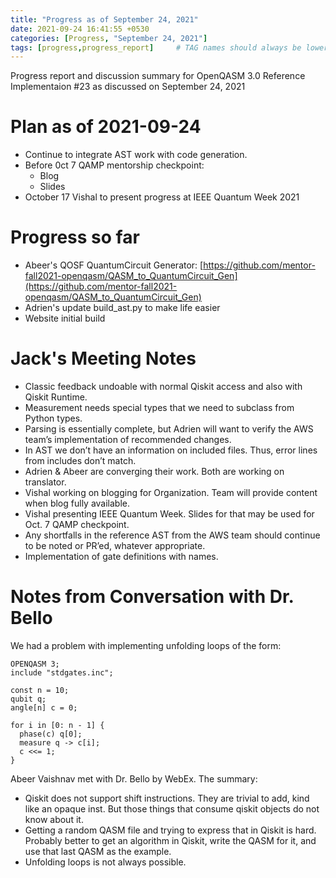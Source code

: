 ```yaml
---
title: "Progress as of September 24, 2021"
date: 2021-09-24 16:41:55 +0530
categories: [Progress, "September 24, 2021"]
tags: [progress,progress_report]     # TAG names should always be lowercase
---
```


Progress report and discussion summary for OpenQASM 3.0 Reference Implementaion #23 as discussed on September 24, 2021

# Plan as of 2021-09-24
* Continue to integrate AST work with code generation.
* Before 0ct 7 QAMP mentorship checkpoint:
  * Blog
  * Slides
* October 17 Vishal to present progress at IEEE Quantum Week 2021

# Progress so far
* Abeer's QOSF QuantumCircuit Generator: [https://github.com/mentor-fall2021-openqasm/QASM_to_QuantumCircuit_Gen](https://github.com/mentor-fall2021-openqasm/QASM_to_QuantumCircuit_Gen)
* Adrien's update build_ast.py to make life easier
* Website initial build

# Jack's Meeting Notes
* Classic feedback undoable with normal Qiskit access and also with Qiskit Runtime.
* Measurement needs special types that we need to subclass from Python types.
* Parsing is essentially complete, but Adrien will want to verify the AWS team’s implementation of recommended changes.
* In AST we don’t have an information on included files. Thus, error lines from includes don’t match.
* Adrien & Abeer are converging their work. Both are working on translator.
* Vishal working on blogging for Organization. Team will provide content when blog fully available.
* Vishal presenting IEEE Quantum Week. Slides for that may be used for Oct. 7 QAMP checkpoint.
* Any shortfalls in the reference AST from the AWS team should continue to be noted or PR’ed, whatever appropriate.
* Implementation of gate definitions with names.

# Notes from Conversation with Dr. Bello
We had a problem with implementing unfolding loops of the form:
```
OPENQASM 3;
include "stdgates.inc";

const n = 10;
qubit q;
angle[n] c = 0;

for i in [0: n - 1] { 
  phase(c) q[0];
  measure q -> c[i];
  c <<= 1;
}
```
Abeer Vaishnav met with Dr. Bello by WebEx. The summary:
* Qiskit does not support shift instructions. They are trivial to add, kind like an opaque inst. But those things that consume qiskit objects do not know about it.
* Getting a random QASM file and trying to express that in Qiskit is hard. Probably better to get an algorithm in Qiskit, write the QASM for it, and use that last QASM as the example.
* Unfolding loops is not always possible.

